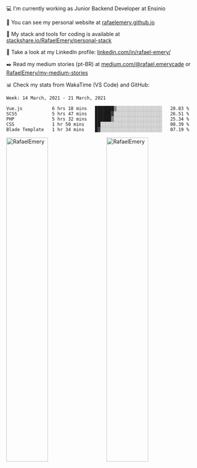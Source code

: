 <!--![Profile views](https://gpvc.arturio.dev/RafaelEmery)-->
  
 :computer: I'm currently working as Junior Backend Developer at Ensinio
 
 :rocket:  You can see my personal website at [rafaelemery.github.io](https://rafaelemery.github.io)
 
 :hammer: My stack and tools for coding is available at [stackshare.io/RafaelEmery/personal-stack](https://stackshare.io/RafaelEmery/personal-stack)
 
 :busts_in_silhouette:  Take a look at my LinkedIn profile: [linkedin.com/in/rafael-emery/](https://www.linkedin.com/in/rafael-emery/)
 
 :black_nib: Read my medium stories (pt-BR) at [medium.com/@rafael.emerycade](https://medium.com/@rafael.emerycade) or [RafaelEmery/my-medium-stories](https://github.com/RafaelEmery/my-medium-stories)
 
 :bar_chart: Check my stats from WakaTime (VS Code) and GitHub:

<!--START_SECTION:waka-->
```text
Week: 14 March, 2021 - 21 March, 2021

Vue.js           6 hrs 18 mins   ███████▒░░░░░░░░░░░░░░░░░   28.83 % 
SCSS             5 hrs 47 mins   ██████▓░░░░░░░░░░░░░░░░░░   26.51 % 
PHP              5 hrs 32 mins   ██████▒░░░░░░░░░░░░░░░░░░   25.34 % 
CSS              1 hr 50 mins    ██░░░░░░░░░░░░░░░░░░░░░░░   08.39 % 
Blade Template   1 hr 34 mins    █▓░░░░░░░░░░░░░░░░░░░░░░░   07.19 % 
```
<!--END_SECTION:waka-->

<!-- [![RafaelEmery's github stats](https://github-readme-stats.vercel.app/api?username=RafaelEmery&show_icons=true&count_private=true&hide=prs)](https://github.com/anuraghazra/github-readme-stats) -->

<p width="100%">
<img width="47%" align="left" src="https://github-readme-stats.vercel.app/api?username=RafaelEmery&show_icons=true&count_private=true&hide=prs" alt="RafaelEmery" />
<img width="47%" align="right" src="https://github-readme-stats.vercel.app/api/top-langs/?username=RafaelEmery&layout=compact&hide=html,jupyter%20notebook,css" alt="RafaelEmery" />
</p>

